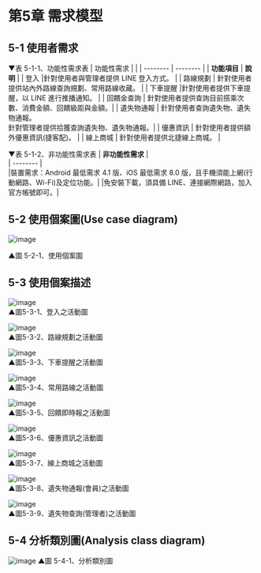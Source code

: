 # 第5章	需求模型
## 5-1 使用者需求
▼表 5-1-1、功能性需求表
| 功能性需求    |      | 
| --------         | -------- | 
| **功能項目**     | **說明**     | 
| 登入              |針對使用者與管理者提供 LINE 登入方式。                  | 
| 路線規劃          | 針對使用者提供站內外路線查詢規劃、常用路線收藏。         |
| 下車提醒          |針對使用者提供下車提醒，以 LINE 進行推播通知。           | 
| 回饋金查詢        | 針對使用者提供查詢目前搭乘次數、消費金額、回饋級距與金額。| 
| 遺失物通報        | 針對使用者查詢遺失物、遺失物通報。<br>針對管理者提供拾獲查詢遺失物、遺失物通報。|
| 優惠資訊          | 針對使用者提供額外優惠資訊(捷客配)。                    |
| 線上商城          | 針對使用者提供北捷線上商城。                            |

▼表 5-1-2、非功能性需求表
| **非功能性需求**                 |      
| --------                        |      
|裝置需求：Android 最低需求 4.1 版、iOS 最低需求 8.0 版，且手機須能上網(行動網路、Wi-Fi)及定位功能。| 
|免安裝下載，須具備 LINE、連接網際網路，加入官方帳號即可。| 

## 5-2 使用個案圖(Use case diagram)

![image](https://user-images.githubusercontent.com/97924094/170395004-1de98311-0440-4a8d-a1e5-53f9a28295f9.png)

▲圖 5-2-1、使用個案圖

## 5-3  使用個案描述

![image](https://user-images.githubusercontent.com/97872578/169222171-dc54582b-e61d-4296-85cb-8cc719006af7.png)  
▲圖5-3-1、登入之活動圖  


![image](https://user-images.githubusercontent.com/97872578/169222751-b37f66a5-0553-48cc-a200-dbc47081cbd2.png)  
▲圖5-3-2、路線規劃之活動圖  


![image](https://user-images.githubusercontent.com/97872578/170527221-4d71365c-4f40-4d71-8a15-d1fce0afbd42.png)  
▲圖5-3-3、下車提醒之活動圖  


![image](https://user-images.githubusercontent.com/97872578/170527114-ca908b45-51c9-4932-8ca2-c8327f5733a2.png)    
▲圖5-3-4、常用路線之活動圖    


![image](https://user-images.githubusercontent.com/97872578/171369609-0023db8c-2102-4e9c-af39-f5fe061dbdc3.png)    
▲圖5-3-5、回饋即時報之活動圖  


![image](https://user-images.githubusercontent.com/97872578/170916159-b0a6068b-b19e-4bec-a2f9-99595b87f20d.png)  
▲圖5-3-6、優惠資訊之活動圖  


![image](https://user-images.githubusercontent.com/97872578/170916259-2d50f269-e532-482a-9518-e4512663e455.png)  
▲圖5-3-7、線上商城之活動圖  


![image](https://user-images.githubusercontent.com/97872578/171110070-8bdac0cf-4ecf-410f-a23c-117e4d352a54.png)  
▲圖5-3-8、遺失物通報(會員)之活動圖  


![image](https://user-images.githubusercontent.com/97872578/171368898-d928f0e8-ca84-4ebb-ac9b-41d0e2d26a24.png)  
▲圖5-3-9、遺失物查詢(管理者)之活動圖  


## 5-4 分析類別圖(Analysis class diagram)
![image](https://user-images.githubusercontent.com/97924094/170395376-de2f3ca3-cdf6-4e13-8014-d3fe00109882.png)
▲圖 5-4-1、分析類別圖
